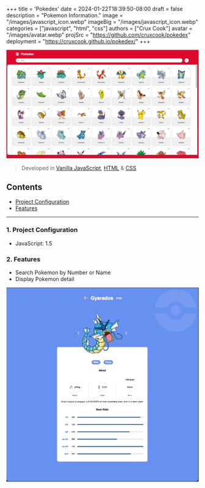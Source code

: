 +++
title = 'Pokedex'
date = 2024-01-22T18:39:50-08:00
draft = false
description = "Pokemon Information."
image = "/images/javascript_icon.webp"
imageBig = "/images/javascript_icon.webp"
categories = ["javascript", "html", "css"]
authors = ["Crux Cook"]
avatar = "/images/avatar.webp"
projSrc = "https://github.com/cruxcook/pokedex"
deployment = "https://cruxcook.github.io/pokedex/"
+++

![screenshot_1](images/homepage.webp)

> Developed in [Vanilla JavaScript](https://www.javascript.com/), [HTML](https://www.w3schools.com/html/) & [CSS](https://www.w3schools.com/css/)

## Contents

-   [Project Configuration](#1-project-configuration)
-   [Features](#2-features)

---

### 1. Project Configuration

-   JavaScript: 1.5

### 2. Features

- Search Pokemon by Number or Name
- Display Pokemon detail

![screenshot_2](images/detail_page.webp)